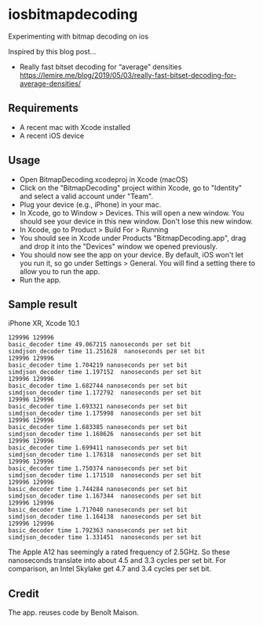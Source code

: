 # iosbitmapdecoding
Experimenting with bitmap decoding on ios 

Inspired by this blog post...

 - Really fast bitset decoding for “average” densities https://lemire.me/blog/2019/05/03/really-fast-bitset-decoding-for-average-densities/


## Requirements

- A recent mac with Xcode installed
- A recent iOS device


## Usage

- Open BitmapDecoding.xcodeproj in Xcode (macOS) 
- Click on the "BitmapDecoding" project within Xcode, go to "Identity" and select a valid account under "Team".
- Plug your device (e.g., iPhone) in your mac.
- In Xcode, go to Window > Devices. This will open a new window. You should see your device in this new window. Don't lose this new window.
- In Xcode, go to Product > Build For > Running
- You should see in Xcode under Products "BitmapDecoding.app", drag and drop it into the "Devices" window we opened previously.
- You should now see the app on your device. By default, iOS won't let you run it, so go under Settings > General. You will find a setting there to allow you to run the app.
- Run the app.

## Sample result

iPhone XR, Xcode 10.1
```
129996 129996 
basic_decoder time 49.067215 nanoseconds per set bit 
simdjson_decoder time 11.251628  nanoseconds per set bit  
129996 129996 
basic_decoder time 1.704219 nanoseconds per set bit 
simdjson_decoder time 1.197152  nanoseconds per set bit  
129996 129996 
basic_decoder time 1.682744 nanoseconds per set bit 
simdjson_decoder time 1.172792  nanoseconds per set bit  
129996 129996 
basic_decoder time 1.693321 nanoseconds per set bit 
simdjson_decoder time 1.175998  nanoseconds per set bit  
129996 129996 
basic_decoder time 1.683385 nanoseconds per set bit 
simdjson_decoder time 1.168626  nanoseconds per set bit  
129996 129996 
basic_decoder time 1.699411 nanoseconds per set bit 
simdjson_decoder time 1.176318  nanoseconds per set bit  
129996 129996 
basic_decoder time 1.750374 nanoseconds per set bit 
simdjson_decoder time 1.171510  nanoseconds per set bit  
129996 129996 
basic_decoder time 1.744284 nanoseconds per set bit 
simdjson_decoder time 1.167344  nanoseconds per set bit  
129996 129996 
basic_decoder time 1.717040 nanoseconds per set bit 
simdjson_decoder time 1.164138  nanoseconds per set bit  
129996 129996 
basic_decoder time 1.792363 nanoseconds per set bit 
simdjson_decoder time 1.331451  nanoseconds per set bit  

```

The Apple A12 has seemingly a rated frequency of 2.5GHz. So these nanoseconds translate into about 4.5 and 3.3 cycles per set bit. For comparison, an Intel Skylake get 4.7	and	3.4 cycles per set bit.



## Credit


The app. reuses code by Benoît Maison.
